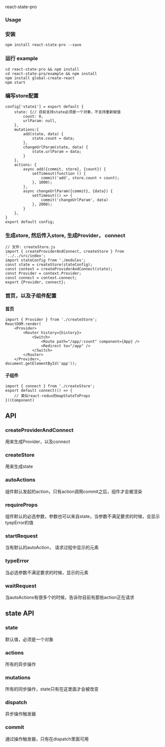 react-state-pro
### Usage
### 安装
```
npm install react-state-pro --save
```
### 运行 example
```
cd react-state-pro && npm install
cd react-state-pro/example && npm install
npm install global-create-react
npm start
```
### 编写store配置
```
config['state1'] = export default {
    state: {// 目前支持state必须是一个对象，不支持重新赋值
        count: 0,
        urlParam: null,
    },
    mutations:{
        add(state, data) {
            state.count = data;
        },
        changeUrlParam(state, data) {
            state.urlParam = data;
        }
    },
    actions: {
        async add({commit, store}, {count}) {
            setTimeout(function () {
                commit('add', store.count + count);
            }, 1000);
        },
        async changeUrlParam({commit}, {data}) {
            setTimeout(() => {
                commit('changeUrlParam', data)
            }, 2000);
        } 
    },
}
export default config;
```
### 生成store, 然后传入store, 生成Provider， connect 
```
// 文件: createStore.js 
import { createProviderAndConnect, createStore } from '../../src/index';
import stateConfig from './modules';
const state = createStore(stateConfig);
const context = createProviderAndConnect(state);
const Provider = context.Provider;
const connect = context.connect;
export {Provider, connect};
```
### 首页，以及子组件配置
#### 首页
```
import { Provider } from './createStore';
ReactDOM.render(
    <Provider>
        <Router history={history}>
            <Switch>
                <Route path="/app/:count" component={App} />
                <Redirect to="/app" />
            </Switch>
        </Router>
    </Provider>,
document.getElementById('app'));
```
#### 子组件
```
import { connect } from './createStore';
export default connect(() => {
    // 类似react-redux的mapStateToProps
})(Component)
```
## API
### createProviderAndConnect
用来生成Provider，以及connect
### createStore
用来生成state
### autoActions
组件默认发起的action，只有action调用commit之后，组件才会被渲染
### requireProps
组件默认的必选参数，参数也可以来自state，当参数不满足要求的时候，会显示tyepError的值
### startRequest
当有默认的autoAction， 请求过程中显示的元素
### typeError
当必选参数不满足要求的时候，显示的元素
### waitRequest
当autoActions有很多个的时候，告诉你目前有那些action正在请求

## state API
### state
默认值，必须是一个对象
### actions
所有的异步操作
### mutations
所有的同步操作，state只有在这里面才会被改变
### dispatch
异步操作触发器
### commit
通过操作触发器，只有在dispatch里面可用
